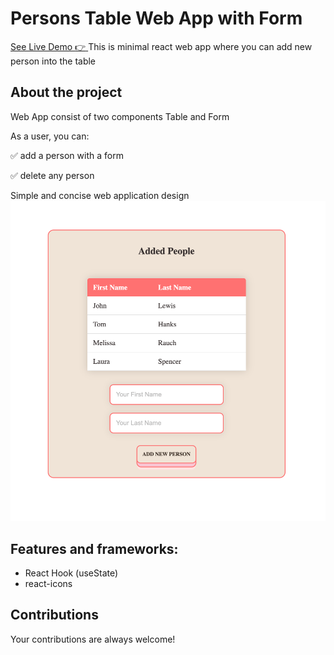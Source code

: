 # Persons Table Web App with Form

[See Live Demo :point_right: ](https://july-1390.github.io/table-names/)
This is minimal react web app where you can add new person into the table

## About the project

Web App consist of two components Table and Form

As a user, you can:

:white_check_mark: add a person with a form

:white_check_mark: delete any person

Simple and concise web application design
![Table-App](public/img/img-app.png)

## Features and frameworks:

- React Hook (useState)
- react-icons

## Contributions

Your contributions are always welcome!
